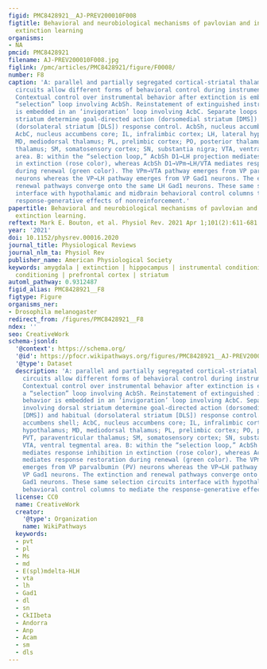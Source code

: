 ```yaml
---
figid: PMC8428921__AJ-PREV200010F008
figtitle: Behavioral and neurobiological mechanisms of pavlovian and instrumental
  extinction learning
organisms:
- NA
pmcid: PMC8428921
filename: AJ-PREV200010F008.jpg
figlink: /pmc/articles/PMC8428921/figure/F0008/
number: F8
caption: 'A: parallel and partially segregated cortical-striatal thalamic-cortical
  circuits allow different forms of behavioral control during instrumental learning.
  Contextual control over instrumental behavior after extinction is embedded in a
  “selection” loop involving AcbSh. Reinstatement of extinguished instrumental behavior
  is embedded in an ‘invigoration’ loop involving AcbC. Separate loops involving dorsal
  striatum determine goal-directed action (dorsomedial striatum [DMS]) and habitual
  (dorsolateral striatum [DLS]) response control. AcbSh, nucleus accumbens shell;
  AcbC, nucleus accumbens core; IL, infralimbic cortex; LH, lateral hypothalamus;
  MD, mediodorsal thalamus; PL, prelimbic cortex; PO, posterior thalamus; PVT, paraventricular
  thalamus; SM, somatosensory cortex; SN, substantia nigra; VTA, ventral tegmental
  area. B: within the “selection loop,” AcbSh D1→LH projection mediates response inhibition
  in extinction (rose color), whereas AcbSh D1→VPm→LH/VTA mediates response restoration
  during renewal (green color). The VPm→VTA pathway emerges from VP parvalbumin (PV)
  neurons whereas the VP→LH pathway emerges from VP Gad1 neurons. The extinction and
  renewal pathways converge onto the same LH Gad1 neurons. These same selection circuits
  interface with hypothalamic and midbrain behavioral control columns to mediate the
  response-generative effects of nonreinforcement.'
papertitle: Behavioral and neurobiological mechanisms of pavlovian and instrumental
  extinction learning.
reftext: Mark E. Bouton, et al. Physiol Rev. 2021 Apr 1;101(2):611-681.
year: '2021'
doi: 10.1152/physrev.00016.2020
journal_title: Physiological Reviews
journal_nlm_ta: Physiol Rev
publisher_name: American Physiological Society
keywords: amygdala | extinction | hippocampus | instrumental conditioning | Pavlovian
  conditioning | prefrontal cortex | striatum
automl_pathway: 0.9312487
figid_alias: PMC8428921__F8
figtype: Figure
organisms_ner:
- Drosophila melanogaster
redirect_from: /figures/PMC8428921__F8
ndex: ''
seo: CreativeWork
schema-jsonld:
  '@context': https://schema.org/
  '@id': https://pfocr.wikipathways.org/figures/PMC8428921__AJ-PREV200010F008.html
  '@type': Dataset
  description: 'A: parallel and partially segregated cortical-striatal thalamic-cortical
    circuits allow different forms of behavioral control during instrumental learning.
    Contextual control over instrumental behavior after extinction is embedded in
    a “selection” loop involving AcbSh. Reinstatement of extinguished instrumental
    behavior is embedded in an ‘invigoration’ loop involving AcbC. Separate loops
    involving dorsal striatum determine goal-directed action (dorsomedial striatum
    [DMS]) and habitual (dorsolateral striatum [DLS]) response control. AcbSh, nucleus
    accumbens shell; AcbC, nucleus accumbens core; IL, infralimbic cortex; LH, lateral
    hypothalamus; MD, mediodorsal thalamus; PL, prelimbic cortex; PO, posterior thalamus;
    PVT, paraventricular thalamus; SM, somatosensory cortex; SN, substantia nigra;
    VTA, ventral tegmental area. B: within the “selection loop,” AcbSh D1→LH projection
    mediates response inhibition in extinction (rose color), whereas AcbSh D1→VPm→LH/VTA
    mediates response restoration during renewal (green color). The VPm→VTA pathway
    emerges from VP parvalbumin (PV) neurons whereas the VP→LH pathway emerges from
    VP Gad1 neurons. The extinction and renewal pathways converge onto the same LH
    Gad1 neurons. These same selection circuits interface with hypothalamic and midbrain
    behavioral control columns to mediate the response-generative effects of nonreinforcement.'
  license: CC0
  name: CreativeWork
  creator:
    '@type': Organization
    name: WikiPathways
  keywords:
  - pvt
  - pl
  - Ms
  - md
  - E(spl)mdelta-HLH
  - vta
  - lh
  - Gad1
  - dl
  - sn
  - CkIIbeta
  - Andorra
  - Anp
  - Acam
  - sm
  - dls
---
```

